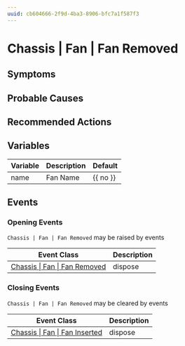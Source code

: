 ```yaml
---
uuid: cb604666-2f9d-4ba3-8906-bfc7a1f587f3
---
```

# Chassis | Fan | Fan Removed

## Symptoms

## Probable Causes

## Recommended Actions

## Variables

| Variable | Description | Default  |
| -------- | ----------- | -------- |
| name     | Fan Name    | {{ no }} |

## Events

### Opening Events
`Chassis | Fan | Fan Removed` may be raised by events

| Event Class                                                                               | Description |
| ----------------------------------------------------------------------------------------- | ----------- |
| [Chassis \| Fan \| Fan Removed](ref://event-classes-reference/chassis/fan/fan-removed.md) | dispose     |

### Closing Events
`Chassis | Fan | Fan Removed` may be cleared by events

| Event Class                                                                                 | Description |
| ------------------------------------------------------------------------------------------- | ----------- |
| [Chassis \| Fan \| Fan Inserted](ref://event-classes-reference/chassis/fan/fan-inserted.md) | dispose     |
